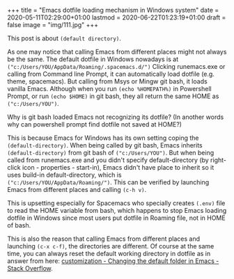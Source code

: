 +++
title = "Emacs dotfile loading mechanism in Windows system"
date = 2020-05-11T02:29:00+01:00
lastmod = 2020-06-22T01:23:19+01:00
draft = false
image = "img/111.jpg"
+++

This post is about `(default directory)`.

As one may notice that calling Emacs from different places might not always be the same. The default dotfile in Windows nowadays is at `("c:/Users/YOU/AppData/Roaming/.spacemacs.d/")` Clicking runemacs.exe or calling from Command line Prompt, it can automatically load dotfile (e.g. theme, spacemacs). But calling from Msys or Mingw git bash, it loads vanilla Emacs. Although when you run `(echo %HOMEPATH%)` in Powershell Prompt, or run `(echo $HOME)` in git bash, they all return the same HOME as `("c:/Users/YOU")`.

Why is git bash loaded Emacs not recognizing its dotfile? (In another words why can powershell prompt find dotfile not saved at HOME?)

This is because Emacs for Windows has its own setting coping the `(default-directory)`. When being called by git bash, Emacs inherits `(default-directory)` from git bash of `("c:/Users/YOU")`. But when being called from runemacs.exe and you didn't specify default-directory (by right-click icon - properties - start-in), Emacs didn't have place to inherit so it uses build-in default-directory, which is `("c:/Users/YOU/AppData/Roaming/")`. This can be verified by launching Emacs from different places and calling `(c-h v)`.

This is upsetting especially for Spacemacs who specially creates `(.env)` file to read the HOME variable from bash, which happens to stop Emacs loading dotfile in Windows since most users put dotfile in Roaming file, not in HOME of bash.

This is also the reason that calling Emacs from different places and launching `(c-x c-f)`, the directories are different. Of course at the same time, you can always reset the default working directory in dotfile as in answer from here: [customization - Changing the default folder in Emacs - Stack Overflow](https://stackoverflow.com/questions/60464/changing-the-default-folder-in-emacs).
